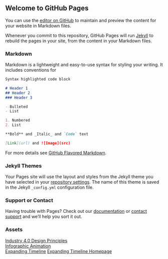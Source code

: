## Welcome to GitHub Pages

You can use the [editor on GitHub](https://github.com/C-4-D-E/interactive-infographics/edit/master/README.md) to maintain and preview the content for your website in Markdown files.

Whenever you commit to this repository, GitHub Pages will run [Jekyll](https://jekyllrb.com/) to rebuild the pages in your site, from the content in your Markdown files.

### Markdown

Markdown is a lightweight and easy-to-use syntax for styling your writing. It includes conventions for

```markdown
Syntax highlighted code block

# Header 1
## Header 2
### Header 3

- Bulleted
- List

1. Numbered
2. List

**Bold** and _Italic_ and `Code` text

[Link](url) and ![Image](src)
```

For more details see [GitHub Flavored Markdown](https://guides.github.com/features/mastering-markdown/).

### Jekyll Themes

Your Pages site will use the layout and styles from the Jekyll theme you have selected in your [repository settings](https://github.com/C-4-D-E/interactive-infographics/settings). The name of this theme is saved in the Jekyll `_config.yml` configuration file.

### Support or Contact

Having trouble with Pages? Check out our [documentation](https://help.github.com/categories/github-pages-basics/) or [contact support](https://github.com/contact) and we’ll help you sort it out.

### Assets

[Industry 4.0 Design Principles](https://c-4-d-e.github.io/interactive-infographics/accordian-1.html)<br>
[Infographic Animation](https://c-4-d-e.github.io/interactive-infographics/infographic-animation.html)<br>
[Expanding Timeline](https://c-4-d-e.github.io/interactive-infographics/expanding-timeline.html)
[Expanding Timeline Homepage](https://c-4-d-e.github.io/interactive-infographics/home-expanding-timeline.html)
